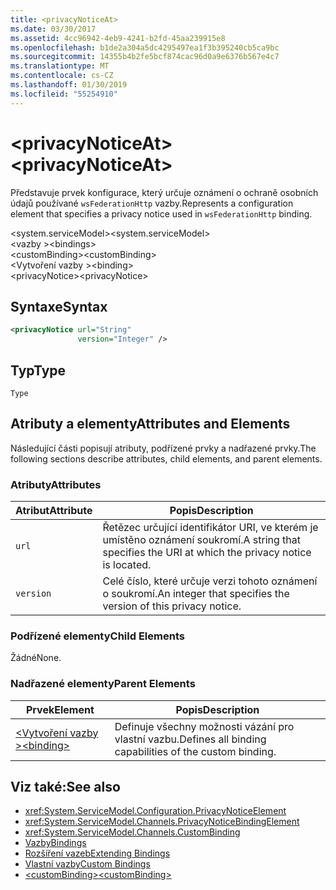 ```yaml
---
title: <privacyNoticeAt>
ms.date: 03/30/2017
ms.assetid: 4cc96942-4eb9-4241-b2fd-45aa239915e8
ms.openlocfilehash: b1de2a304a5dc4295497ea1f3b395240cb5ca9bc
ms.sourcegitcommit: 14355b4b2fe5bcf874cac96d0a9e6376b567e4c7
ms.translationtype: MT
ms.contentlocale: cs-CZ
ms.lasthandoff: 01/30/2019
ms.locfileid: "55254910"
---
```

# <a name="privacynoticeat"></a><span data-ttu-id="2c9b8-101">\<privacyNoticeAt></span><span class="sxs-lookup"><span data-stu-id="2c9b8-101">\<privacyNoticeAt></span></span>
<span data-ttu-id="2c9b8-102">Představuje prvek konfigurace, který určuje oznámení o ochraně osobních údajů používané `wsFederationHttp` vazby.</span><span class="sxs-lookup"><span data-stu-id="2c9b8-102">Represents a configuration element that specifies a privacy notice used in `wsFederationHttp` binding.</span></span>  
  
 <span data-ttu-id="2c9b8-103">\<system.serviceModel></span><span class="sxs-lookup"><span data-stu-id="2c9b8-103">\<system.serviceModel></span></span>  
<span data-ttu-id="2c9b8-104">\<vazby ></span><span class="sxs-lookup"><span data-stu-id="2c9b8-104">\<bindings></span></span>  
<span data-ttu-id="2c9b8-105">\<customBinding></span><span class="sxs-lookup"><span data-stu-id="2c9b8-105">\<customBinding></span></span>  
<span data-ttu-id="2c9b8-106">\<Vytvoření vazby ></span><span class="sxs-lookup"><span data-stu-id="2c9b8-106">\<binding></span></span>  
<span data-ttu-id="2c9b8-107">\<privacyNotice></span><span class="sxs-lookup"><span data-stu-id="2c9b8-107">\<privacyNotice></span></span>  
  
## <a name="syntax"></a><span data-ttu-id="2c9b8-108">Syntaxe</span><span class="sxs-lookup"><span data-stu-id="2c9b8-108">Syntax</span></span>  
  
```xml  
<privacyNotice url="String"
               version="Integer" />
```  
  
## <a name="type"></a><span data-ttu-id="2c9b8-109">Typ</span><span class="sxs-lookup"><span data-stu-id="2c9b8-109">Type</span></span>  
 `Type`  
  
## <a name="attributes-and-elements"></a><span data-ttu-id="2c9b8-110">Atributy a elementy</span><span class="sxs-lookup"><span data-stu-id="2c9b8-110">Attributes and Elements</span></span>  
 <span data-ttu-id="2c9b8-111">Následující části popisují atributy, podřízené prvky a nadřazené prvky.</span><span class="sxs-lookup"><span data-stu-id="2c9b8-111">The following sections describe attributes, child elements, and parent elements.</span></span>  
  
### <a name="attributes"></a><span data-ttu-id="2c9b8-112">Atributy</span><span class="sxs-lookup"><span data-stu-id="2c9b8-112">Attributes</span></span>  
  
|<span data-ttu-id="2c9b8-113">Atribut</span><span class="sxs-lookup"><span data-stu-id="2c9b8-113">Attribute</span></span>|<span data-ttu-id="2c9b8-114">Popis</span><span class="sxs-lookup"><span data-stu-id="2c9b8-114">Description</span></span>|  
|---------------|-----------------|  
|`url`|<span data-ttu-id="2c9b8-115">Řetězec určující identifikátor URI, ve kterém je umístěno oznámení soukromí.</span><span class="sxs-lookup"><span data-stu-id="2c9b8-115">A string that specifies the URI at which the privacy notice is located.</span></span>|  
|`version`|<span data-ttu-id="2c9b8-116">Celé číslo, které určuje verzi tohoto oznámení o soukromí.</span><span class="sxs-lookup"><span data-stu-id="2c9b8-116">An integer that specifies the version of this privacy notice.</span></span>|  
  
### <a name="child-elements"></a><span data-ttu-id="2c9b8-117">Podřízené elementy</span><span class="sxs-lookup"><span data-stu-id="2c9b8-117">Child Elements</span></span>  
 <span data-ttu-id="2c9b8-118">Žádné</span><span class="sxs-lookup"><span data-stu-id="2c9b8-118">None.</span></span>  
  
### <a name="parent-elements"></a><span data-ttu-id="2c9b8-119">Nadřazené elementy</span><span class="sxs-lookup"><span data-stu-id="2c9b8-119">Parent Elements</span></span>  
  
|<span data-ttu-id="2c9b8-120">Prvek</span><span class="sxs-lookup"><span data-stu-id="2c9b8-120">Element</span></span>|<span data-ttu-id="2c9b8-121">Popis</span><span class="sxs-lookup"><span data-stu-id="2c9b8-121">Description</span></span>|  
|-------------|-----------------|  
|[<span data-ttu-id="2c9b8-122">\<Vytvoření vazby ></span><span class="sxs-lookup"><span data-stu-id="2c9b8-122">\<binding></span></span>](../../../../../docs/framework/misc/binding.md)|<span data-ttu-id="2c9b8-123">Definuje všechny možnosti vázání pro vlastní vazbu.</span><span class="sxs-lookup"><span data-stu-id="2c9b8-123">Defines all binding capabilities of the custom binding.</span></span>|  
  
## <a name="see-also"></a><span data-ttu-id="2c9b8-124">Viz také:</span><span class="sxs-lookup"><span data-stu-id="2c9b8-124">See also</span></span>
- <xref:System.ServiceModel.Configuration.PrivacyNoticeElement>
- <xref:System.ServiceModel.Channels.PrivacyNoticeBindingElement>
- <xref:System.ServiceModel.Channels.CustomBinding>
- [<span data-ttu-id="2c9b8-125">Vazby</span><span class="sxs-lookup"><span data-stu-id="2c9b8-125">Bindings</span></span>](../../../../../docs/framework/wcf/bindings.md)
- [<span data-ttu-id="2c9b8-126">Rozšíření vazeb</span><span class="sxs-lookup"><span data-stu-id="2c9b8-126">Extending Bindings</span></span>](../../../../../docs/framework/wcf/extending/extending-bindings.md)
- [<span data-ttu-id="2c9b8-127">Vlastní vazby</span><span class="sxs-lookup"><span data-stu-id="2c9b8-127">Custom Bindings</span></span>](../../../../../docs/framework/wcf/extending/custom-bindings.md)
- [<span data-ttu-id="2c9b8-128">\<customBinding></span><span class="sxs-lookup"><span data-stu-id="2c9b8-128">\<customBinding></span></span>](../../../../../docs/framework/configure-apps/file-schema/wcf/custombinding.md)
